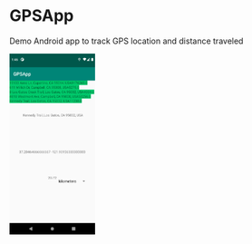 # GPSApp
Demo Android app to track GPS location and distance traveled

<img src="GPSAppScreenshot.png" width="30%" height="30%"/>
